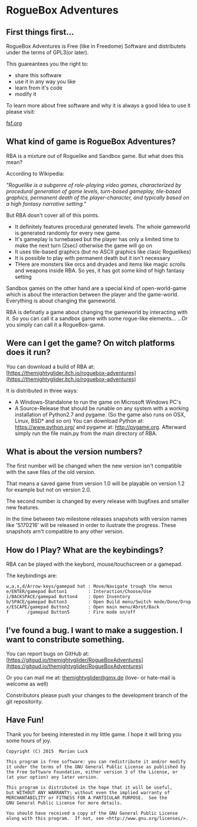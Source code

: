 # RogueBox Adventures

## First things first...

RogueBox Adventures is Free (like in Freedome) Software and distributets under the terms of GPL3(or later).

This guareantees you the right to:

* share this software
* use it in any way you like
* learn from it's code
* modify it

To learn more about free software and why it is always a good Idea to use it please visit:

[fsf.org](http://www.fsf.org/)

## What kind of game is RogueBox Adventures?

RBA is a mixture out of Roguelike and Sandbox game. But what does this mean?
    
According to Wikipedia: 

 *"Roguelike is a subgenre of role-playing video games, characterized by procedural generation of game levels, turn-based gameplay, tile-based graphics, permanent death of the player-character, and typically based on a high fantasy narrative setting."*

But RBA dosn't cover all of this points.

* It definitely features procedural generated levels. The whole gameworld is generated randomly for every new game.
* It's gameplay is turnebased but the player has only a limited time to make the next turn (2sec) otherwise the game will go on
* It uses tile-based graphics (but no ASCII graphics like clasic Roguelikes)
* It is possible to play with permanent death but it isn't necessary
* THere are monsters like orcs and dryades and items like magic scrolls and weapons inside RBA. So yes, it has got some kind of high fantasy setting

Sandbox games on the other hand are a special kind of open-world-game which is about the interaction between the player and the game-world. Everything is about changing the gameworld.

RBA is definatly a game about changing the gameworld by interacting with it. So you can call it a sandbox game with some rogue-like elements...
...Or you simply can call it a RogueBox-game.

## Were can I get the game? On witch platforms does it run?
You can download a build of RBA at: [https://themightyglider.itch.io/roguebox-adventures](https://themightyglider.itch.io/roguebox-adventures)

It is distributed in three ways:

* A Windows-Standalone to run the game on Microsoft Windows PC's
* A Source-Release that should be runable on any system with a working installation of Python2.7 and pygame. (So the game also runs on OSX, Linux, BSD* and so on) You can download Python at: https://www.python.org/ and pygame at: http://pygame.org. Afterward simply run the file main.py from the main directory of RBA.

## What is about the version numbers?
    
The first number will be changed when the new version isn't compatible with the save files of the old version.

That means a saved game from version 1.0 will be playable on version 1.2 for example but not on version 2.0.

The second number is changed by every release with bugfixes and smaller new features.

In the time between two milestone releases snapshots with version names like 'S170216' will be released in order to ilustrate the progress. These snapshots arn't compatible to any other version.

## How do I Play? What are the keybindings?

RBA can be played with the keybord, mouse/touchscreen or a gamepad.

The keybindings are:

    w,a,s,d/Arrow-keys/gamepad hat : Move/Navigate trough the menus
    e/ENTER/gamepad Button1        : Interaction/Choose/Use
    i/BACKSPACE/gamepad Button4    : Open Inventory
    b/SPACE/gamepad Button3        : Open Build menu/Switch mode/Done/Drop
    x/ESCAPE/gamepad Button2       : Open main menu/Abrot/Back
    f       /gamepad Button5       : Fire mode on/off

## I've found a bug. I want to make a suggestion. I want to constribute something.

You can report bugs on GitHub at: [https://gitgud.io/themightyglider/RogueBoxAdventures](https://gitgud.io/themightyglider/RogueBoxAdventures)

Or you can mail me at: themightyglider@gmx.de (love- or hate-mail is welcome as well)

Constributors please push your changes to the development branch of the git repositority.

## Have Fun!

Thank you for beeing interested in my little game. I hope it will bring you some hours of joy.

	Copyright (C) 2015  Marian Luck
	
    This program is free software: you can redistribute it and/or modify
    it under the terms of the GNU General Public License as published by
    the Free Software Foundation, either version 3 of the License, or
    (at your option) any later version.

    This program is distributed in the hope that it will be useful,
    but WITHOUT ANY WARRANTY; without even the implied warranty of
    MERCHANTABILITY or FITNESS FOR A PARTICULAR PURPOSE.  See the
    GNU General Public License for more details.

    You should have received a copy of the GNU General Public License
    along with this program.  If not, see <http://www.gnu.org/licenses/>.
